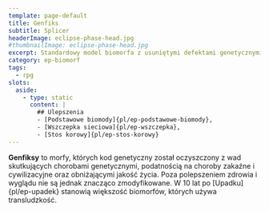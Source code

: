 ```yaml
---
template: page-default
title: Genfiks
subtitle: Splicer
headerImage: eclipse-phase-head.jpg
#thumbnailImage: eclipse-phase-head.jpg
excerpt: Standardowy model biomorfa z usuniętymi defektami genetycznymi
category: ep-biomorf
tags:
  - rpg
slots:
  aside:
    - type: static
      content: |
        ## Ulepszenia
        - [Podstawowe biomody]{pl/ep-podstawowe-biomody}, 
        - [Wszczepka sieciowa]{pl/ep-wszczepka}, 
        - [Stos korowy]{pl/ep-stos-korowy}
---
```

**Genfiksy** to morfy, których kod genetyczny został oczyszczony z wad skutkujących chorobami genetycznymi, podatnością na choroby zakaźne i cywilizacyjne oraz obniżającymi jakość życia. Poza polepszeniem zdrowia i wyglądu nie są jednak znacząco zmodyfikowane. W 10 lat po [Upadku]{pl/ep-upadek} stanowią większość biomorfów, których używa transludzkość.
